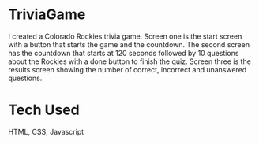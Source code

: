 # TriviaGame

I created a Colorado Rockies trivia game. Screen one is the start screen with a button that starts the game and the countdown. The second screen has the countdown that starts at 120 seconds followed by 10 questions about the Rockies with a done button to finish the quiz. Screen three is the results screen showing the number of correct, incorrect and unanswered questions. 

# Tech Used
HTML, CSS, Javascript
